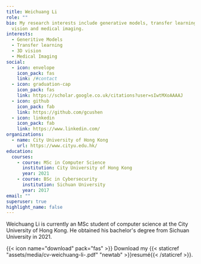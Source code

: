 ```yaml
---
title: Weichuang Li
role: ""
bio: My research interests include generative models, transfer learning, 3D
  vision and medical imaging.
interests:
  - Generitive Models
  - Transfer learning
  - 3D vision
  - Medical Imaging
social:
  - icon: envelope
    icon_pack: fas
    link: /#contact
  - icon: graduation-cap
    icon_pack: fas
    link: https://scholar.google.co.uk/citations?user=sIwtMXoAAAAJ
  - icon: github
    icon_pack: fab
    link: https://github.com/gcushen
  - icon: linkedin
    icon_pack: fab
    link: https://www.linkedin.com/
organizations:
  - name: City University of Hong Kong
    url: https://www.cityu.edu.hk/
education:
  courses:
    - course: MSc in Computer Science
      institution: City University of Hong Kong
      year: 2021
    - course: BSc in Cybersecurity
      institution: Sichuan University
      year: 2017
email: ""
superuser: true
highlight_name: false
---
```

Weichuang Li is currently an MSc student of computer science at the City University of Hong Kong. He obtained his bachelor's degree from Sichuan University in 2021.

{{< icon name="download" pack="fas" >}} Download my {{< staticref "assets/media/cv-weichuang-li-.pdf" "newtab" >}}resumé{{< /staticref >}}.